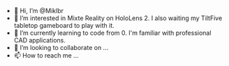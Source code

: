 - 👋 Hi, I’m @Miklbr
- 👀 I’m interested in Mixte Reality on HoloLens 2. I also waiting my TiltFive tabletop gameboard to play with it.
- 🌱 I’m currently learning to code from 0. I'm familiar with professional CAD applications.
- 💞️ I’m looking to collaborate on ...
- 📫 How to reach me ...

<!---
Miklbr/Miklbr is a ✨ special ✨ repository because its `README.md` (this file) appears on your GitHub profile.
You can click the Preview link to take a look at your changes.
--->
